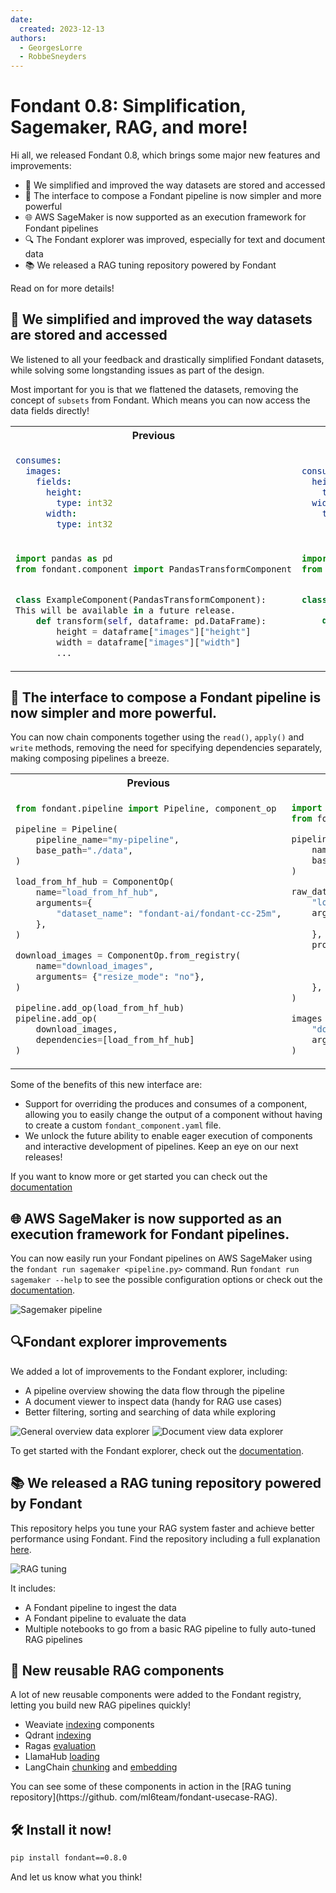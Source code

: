 ```yaml
---
date:
  created: 2023-12-13
authors:
  - GeorgesLorre
  - RobbeSneyders
---
```


# Fondant 0.8: Simplification, Sagemaker, RAG, and more!

Hi all, we released Fondant 0.8, which brings some major new features and improvements:

* 📝 We simplified and improved the way datasets are stored and accessed
* 🚀 The interface to compose a Fondant pipeline is now simpler and more powerful
* 🌐 AWS SageMaker is now supported as an execution framework for Fondant pipelines
* 🔍 The Fondant explorer was improved, especially for text and document data
* 📚 We released a RAG tuning repository powered by Fondant

Read on for more details!

<!-- more -->

## 📝 We simplified and improved the way datasets are stored and accessed

We listened to all your feedback and drastically simplified Fondant datasets, while solving some 
longstanding issues as part of the design. 

Most important for you is that we flattened the datasets, removing the concept of `subsets` from 
Fondant. Which means you can now access the data fields directly!

<table>
<tr>
<th>Previous</th>
<th>New ✨</th>
</tr>
<tr>
<td>

```yaml title="fondant_component.yaml"
consumes:
  images:
    fields:
      height:
        type: int32
      width:
        type: int32
```
</td>
<td>

```yaml title="fondant_component.yaml"
consumes:
  height:
    type: int32
  width:
    type: int32
```
</td>
</tr>
<tr>
<td>

```python title="src/main.py"
import pandas as pd
from fondant.component import PandasTransformComponent


class ExampleComponent(PandasTransformComponent):
This will be available in a future release.
    def transform(self, dataframe: pd.DataFrame):
        height = dataframe["images"]["height"]
        width = dataframe["images"]["width"]
        ...
```

</td>
<td>

```python title="src/main.py"
import pandas as pd
from fondant.component import PandasTransformComponent


class ExampleComponent(PandasTransformComponent):

    def transform(self, dataframe: pd.DataFrame):
        height = dataframe["height"]
        width = dataframe["width"]
        ...

```

</td>
</tr>
</table>

## 🚀 The interface to compose a Fondant pipeline is now simpler and more powerful.

You can now chain components together using the `read()`, `apply()` and `write` methods, removing 
the need for specifying dependencies separately, making composing pipelines a breeze.

<table>
<tr>
<th>Previous</th>
<th>New ✨</th>
</tr>
<tr>
<td>
  
```python title="pipeline.py"
from fondant.pipeline import Pipeline, component_op

pipeline = Pipeline(
    pipeline_name="my-pipeline",
    base_path="./data",
)

load_from_hf_hub = ComponentOp(
    name="load_from_hf_hub",
    arguments={
        "dataset_name": "fondant-ai/fondant-cc-25m",
    },
)

download_images = ComponentOp.from_registry(
    name="download_images",
    arguments= {"resize_mode": "no"},
)

pipeline.add_op(load_from_hf_hub)
pipeline.add_op(
    download_images, 
    dependencies=[load_from_hf_hub]
)

```
  
</td>
<td width="50%">

```python title="pipeline.py"
import pyarrow as pa
from fondant.pipeline import Pipeline

pipeline = Pipeline(
    name="my-pipeline",
    base_path="./data",
)

raw_data = pipeline.read(
    "load_from_hf_hub",
    arguments={
        "dataset_name": "fondant-ai/fondant-cc-25m",
    },
    produces={
        "alt_text": pa.string(),
        "image_url": pa.string(),
        "license_type": pa.string(),
    },
)

images = raw_data.apply(
    "download_images",
    arguments={"resize_mode": "no"},
)
```

</td>
</tr>
</table>

Some of the benefits of this new interface are:

- Support for overriding the produces and consumes of a component, allowing you to easily change the output of a component without having to create a custom `fondant_component.yaml` file.
- We unlock the future ability to enable eager execution of components and interactive 
  development of pipelines. Keep an eye on our next releases!

If you want to know more or get started you can check out the [documentation](https://fondant.ai/en/latest/pipeline/)

## 🌐 AWS SageMaker is now supported as an execution framework for Fondant pipelines.

You can now easily run your Fondant pipelines on AWS SageMaker using the `fondant run sagemaker <pipeline.py>` command. Run `fondant run sagemaker --help` to see the possible configuration options or check out the [documentation](https://fondant.ai/en/latest/runners/sagemaker/).

![Sagemaker pipeline](../../art/runners/sagemaker_run.png)


## 🔍Fondant explorer improvements

We added a lot of improvements to the Fondant explorer, including:

- A pipeline overview showing the data flow through the pipeline
- A document viewer to inspect data (handy for RAG use cases)
- Better filtering, sorting and searching of data while exploring

![General overview data explorer](../../art/data_explorer/general_overview.png)
![Document view data explorer](../../art/data_explorer/explorer_document.png)

To get started with the Fondant explorer, check out the [documentation](https://fondant.ai/en/latest/data_explorer/).


## 📚 We released a RAG tuning repository powered by Fondant

This repository helps you tune your RAG system faster and achieve better performance using 
Fondant. Find the repository including a full explanation [here](https://github.com/ml6team/fondant-usecase-RAG).

![RAG tuning](../../art/announcements/RAG.png)

It includes:

- A Fondant pipeline to ingest the data
- A Fondant pipeline to evaluate the data
- Multiple notebooks to go from a basic RAG pipeline to fully auto-tuned RAG pipelines

## 🔧 New reusable RAG components

A lot of new reusable components were added to the Fondant registry, letting you build new RAG 
pipelines quickly!

- Weaviate [indexing](https://github.com/ml6team/fondant/tree/main/src/fondant/components/retrieve_from_weaviate) components
- Qdrant [indexing](https://github.com/ml6team/fondant/tree/main/src/fondant/components/index_qdrant/README.md)
- Ragas [evaluation](https://github.com/ml6team/fondant/tree/main/src/fondant/components/evaluate_ragas/README.md)
- LlamaHub [loading](https://github.com/ml6team/fondant/tree/main/src/fondant/components/load_with_llamahub)
- LangChain [chunking](https://github.com/ml6team/fondant/tree/main/src/fondant/components/chunk_text) and 
  [embedding](https://github.com/ml6team/fondant/tree/main/src/fondant/components/embed_text)

You can see some of these components in action in the [RAG tuning repository](https://github.
com/ml6team/fondant-usecase-RAG).

## 🛠 Install it now!

```bash
pip install fondant==0.8.0
```

And let us know what you think! 
